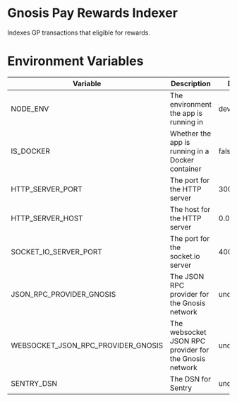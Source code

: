 # Gnosis Pay Rewards Indexer

Indexes GP transactions that eligible for rewards.

# Environment Variables

| Variable                           | Description                                            | Default     |
| ---------------------------------- | ------------------------------------------------------ | ----------- |
| NODE_ENV                           | The environment the app is running in                  | development |
| IS_DOCKER                          | Whether the app is running in a Docker container       | false       |
| HTTP_SERVER_PORT                   | The port for the HTTP server                           | 3000        |
| HTTP_SERVER_HOST                   | The host for the HTTP server                           | 0.0.0.0     |
| SOCKET_IO_SERVER_PORT              | The port for the socket.io server                      | 4000        |
| JSON_RPC_PROVIDER_GNOSIS           | The JSON RPC provider for the Gnosis network           | undefined   |
| WEBSOCKET_JSON_RPC_PROVIDER_GNOSIS | The websocket JSON RPC provider for the Gnosis network | undefined   |
| SENTRY_DSN                         | The DSN for Sentry                                     | undefined   |
